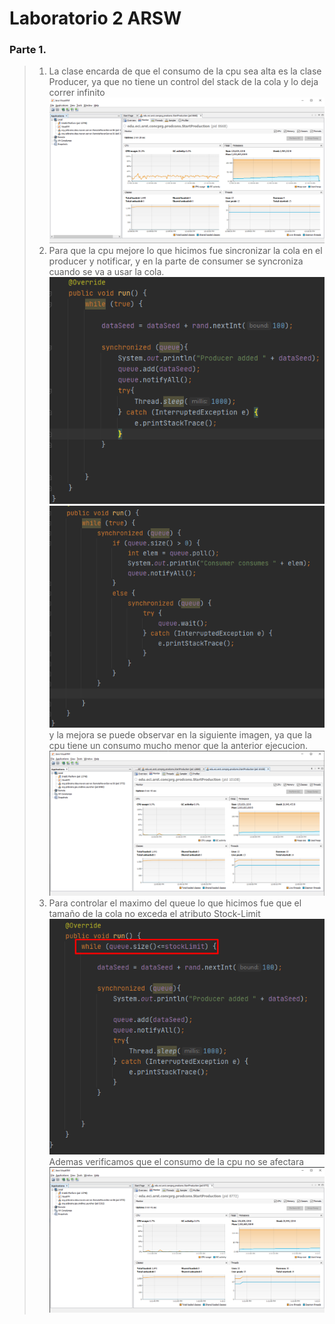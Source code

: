# Laboratorio 2 ARSW

### Parte 1.
>1. La clase encarda de que el consumo de la cpu sea alta es la clase Producer,
>ya que no tiene un control del stack de la cola y lo deja correr infinito 
>![](img/EjecucionInicial.png)
>2. Para que la cpu mejore lo que hicimos fue sincronizar la cola en el producer y notificar,
>y en la parte de consumer se syncroniza cuando se va a usar la cola.
>![](img/MejoracpuProducer.png)
>![](img/MejoracpuConsumer.png)
>y la mejora se puede observar en la siguiente imagen, ya que la cpu tiene un consumo 
>mucho menor que la anterior ejecucion.
>![](img/MejoradecpuvisualVM.png)
>3. Para controlar el maximo del queue lo que hicimos fue que el tamaño de la cola no exceda el atributo Stock-Limit
> ![](img/LimiteMaximo.png)
>Ademas verificamos que el consumo de la cpu no se afectara 
>![](img/10.png)